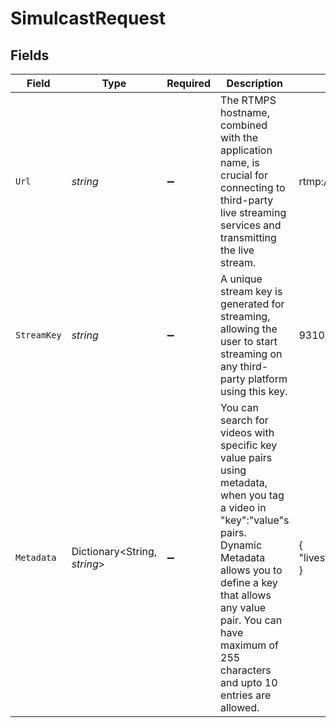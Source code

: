 # SimulcastRequest


## Fields

| Field                                                                                                                                                                                                                                                                 | Type                                                                                                                                                                                                                                                                  | Required                                                                                                                                                                                                                                                              | Description                                                                                                                                                                                                                                                           | Example                                                                                                                                                                                                                                                               |
| --------------------------------------------------------------------------------------------------------------------------------------------------------------------------------------------------------------------------------------------------------------------- | --------------------------------------------------------------------------------------------------------------------------------------------------------------------------------------------------------------------------------------------------------------------- | --------------------------------------------------------------------------------------------------------------------------------------------------------------------------------------------------------------------------------------------------------------------- | --------------------------------------------------------------------------------------------------------------------------------------------------------------------------------------------------------------------------------------------------------------------- | --------------------------------------------------------------------------------------------------------------------------------------------------------------------------------------------------------------------------------------------------------------------- |
| `Url`                                                                                                                                                                                                                                                                 | *string*                                                                                                                                                                                                                                                              | :heavy_minus_sign:                                                                                                                                                                                                                                                    | The RTMPS hostname, combined with the application name, is crucial for connecting to third-party live streaming services and transmitting the live stream.                                                                                                            | rtmp://hyd01.contribute.live-video.net/app/                                                                                                                                                                                                                           |
| `StreamKey`                                                                                                                                                                                                                                                           | *string*                                                                                                                                                                                                                                                              | :heavy_minus_sign:                                                                                                                                                                                                                                                    | A unique stream key is generated for streaming, allowing the user to start streaming on any third-party platform using this key.                                                                                                                                      | 9310547d1df9c219d851d91d5b768b36k61a264dcc447b63da6fb79ef925cd76d                                                                                                                                                                                                     |
| `Metadata`                                                                                                                                                                                                                                                            | Dictionary<String, *string*>                                                                                                                                                                                                                                          | :heavy_minus_sign:                                                                                                                                                                                                                                                    | You can search for videos with specific key value pairs using metadata, when you tag a video in "key":"value"s pairs. Dynamic Metadata allows you to define a key that allows any value pair. You can have maximum of 255 characters and upto 10 entries are allowed. | {<br/>"livestream_name": "Tech-Connect Summit"<br/>}                                                                                                                                                                                                                  |